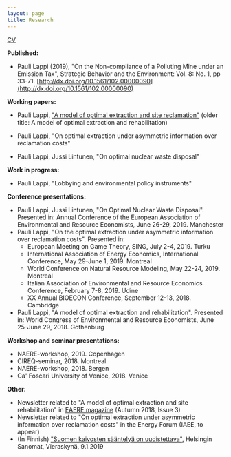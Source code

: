```yaml
---
layout: page
title: Research
---
```


[CV](https://plappi.github.io/Milo/assets/CV_Pauli_Lappi_July2019.pdf)

**Published:**

* Pauli Lappi (2019), "On the Non-compliance of a Polluting Mine under an Emission Tax", Strategic Behavior and the Environment: Vol. 8: No. 1, pp 33-71. [http://dx.doi.org/10.1561/102.00000090](http://dx.doi.org/10.1561/102.00000090)

**Working papers:**

* Pauli Lappi, ["A model of optimal extraction and site reclamation"](https://plappi.github.io/Milo/assets/rehab-wp-Lappi-2018.pdf) (older title: A model of optimal extraction and rehabilitation)

* Pauli Lappi, "On optimal extraction under asymmetric information over reclamation costs"

* Pauli Lappi, Jussi Lintunen, "On optimal nuclear waste disposal"

**Work in progress:**

* Pauli Lappi, "Lobbying and environmental policy instruments"

**Conference presentations:**

* Pauli Lappi, Jussi Lintunen, "On Optimal Nuclear Waste Disposal". Presented in: Annual Conference of the European Association of Environmental and Resource Economists, June 26-29, 2019. Manchester
*  Pauli Lappi, "On the optimal extraction under asymmetric information over reclamation costs". Presented in: 
	*  European Meeting on Game Theory, SING, July 2-4, 2019. Turku
	*  International Association of Energy Economics, International Conference, May 29-June 1, 2019. Montreal
	* 	World Conference on Natural Resource Modeling, May 22-24, 2019. Montreal
	* 	Italian Association of Environmental and Resource Economics Conference, February 7-8, 2019. Udine
	* 	XX Annual BIOECON Conference, September 12-13, 2018. Cambridge	
*  Pauli Lappi, "A model of optimal extraction and rehabilitation". Presented in: World Congress of Environmental and Resource Economists, June 25-June 29, 2018. Gothenburg

**Workshop and seminar presentations:**

* NAERE-workshop, 2019. Copenhagen
* CIREQ-seminar, 2018. Montreal 
* NAERE-workshop, 2018. Bergen
* Ca' Foscari University of Venice, 2018. Venice 

**Other:**

* Newsletter related to "A model of  optimal extraction and site rehabilitation" in [EAERE magazine](https://www.eaere.org/wp-content/uploads/2019/03/EAERE-Magazine_n.3-Fall-2018.pdf) (Autumn 2018, Issue 3)
* Newsletter related to "On optimal extraction under asymmetric information over reclamation costs" in the Energy Forum (IAEE, to appear)
* (In Finnish) ["Suomen kaivosten sääntelyä on uudistettava"](https://www.hs.fi/mielipide/art-2000005959201.html), Helsingin Sanomat, Vieraskynä, 9.1.2019